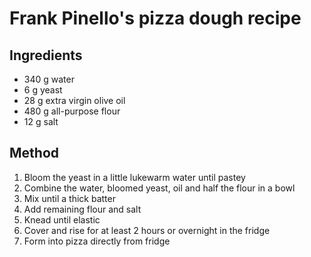 # Frank Pinello's pizza dough recipe

## Ingredients

* 340 g water
* 6 g yeast
* 28 g extra virgin olive oil
* 480 g all-purpose flour
* 12 g salt

## Method 

1. Bloom the yeast in a little lukewarm water until pastey
2. Combine the water, bloomed yeast, oil and half the flour in a bowl
3. Mix until a thick batter
4. Add remaining flour and salt
5. Knead until elastic
6. Cover and rise for at least 2 hours or overnight in the fridge
7. Form into pizza directly from fridge

